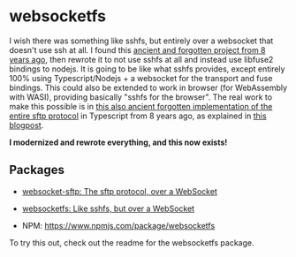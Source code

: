# websocketfs

I wish there was something like sshfs, but entirely over a websocket that doesn't use ssh at all. I found this [ancient and forgotten project from 8 years ago](https://github.com/lukaaash/vfs/tree/master), then rewrote it to not use sshfs at all and instead use libfuse2 bindings to nodejs. It is going to be like what sshfs provides, except entirely 100% using Typescript/Nodejs \+ a websocket for the transport and fuse bindings. This could also be extended to work in browser \(for WebAssembly with WASI\), providing basically "sshfs for the browser". The real work to make this possible is in [this also ancient forgotten implementation of the entire sftp protocol](https://github.com/lukaaash/sftp-ws) in Typescript from 8 years ago, as explained in [this blogpost](https://lukas.pokorny.eu/sftp-over-websockets/).

**I modernized and rewrote everything, and this now exists!**

## Packages

- [websocket\-sftp: The sftp protocol, over a WebSocket](./websocket-sftp)

- [websocketfs: Like sshfs, but over a WebSocket](./websocketfs)

- NPM: https://www.npmjs.com/package/websocketfs

To try this out, check out the readme for the websocketfs package.
 
 
